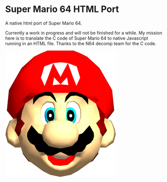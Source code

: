 # Super Mario 64 HTML Port
A native html port of Super Mario 64.

Currently a work in progress and will not be finished for a while. My mission here is to translate the C code of Super Mario 64 to native Javascript running in an HTML file. Thanks to the N64 decomp team for the C code.

![](data/icon.png)
